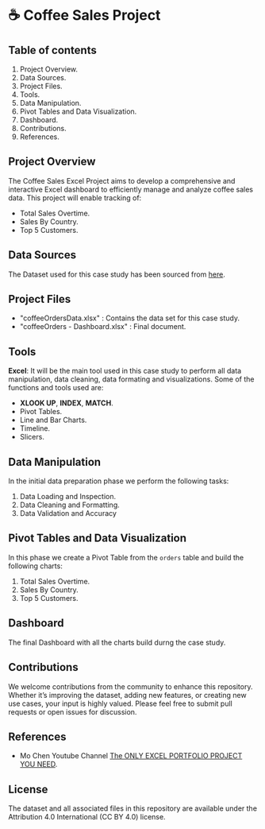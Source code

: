 # ☕️ Coffee Sales Project

## Table of contents
1. Project Overview.
2. Data Sources.
3. Project Files.
4. Tools.
5. Data Manipulation.
6. Pivot Tables and Data Visualization.
7. Dashboard.
8. Contributions.
9. References.

## Project Overview

The Coffee Sales Excel Project aims to develop a comprehensive and interactive Excel dashboard to efficiently manage and analyze coffee sales data. 
This project will enable tracking of:
- Total Sales Overtime.
- Sales By Country.
- Top 5 Customers.

## Data Sources

The Dataset used for this case study has been sourced from [here](https://github.com/mochen862/excel-project-coffee-sales).

## Project Files

- "coffeeOrdersData.xlsx" : Contains the data set for this case study.
- "coffeeOrders - Dashboard.xlsx" : Final document.

## Tools
**Excel**: It will be the main tool used in this case study to perform all data manipulation, data cleaning, data formating and visualizations. 
Some of the functions and tools used are: 

- **XLOOK UP**, **INDEX**, **MATCH**.
- Pivot Tables.
- Line and Bar Charts.
- Timeline.
- Slicers.

## Data Manipulation

In the initial data preparation phase we perform the following tasks:
1. Data Loading and Inspection.
2. Data Cleaning and Formatting.
3. Data Validation and Accuracy

## Pivot Tables and Data Visualization

In this phase we create a Pivot Table from the `orders` table and build the following charts:
1. Total Sales Overtime.
2. Sales By Country.
3. Top 5 Customers.

## Dashboard

The final Dashboard with all the charts build durng the case study.

## Contributions

We welcome contributions from the community to enhance this repository. Whether it’s improving the dataset, adding new features, or creating new use cases, your input is highly valued. Please feel free to submit pull requests or open issues for discussion.

## References

- Mo Chen Youtube Channel [The ONLY EXCEL PORTFOLIO PROJECT YOU NEED](https://www.youtube.com/watch?v=m13o5aqeCbM&list=PLodYDTuHA29aFro3j4-Wsakm0jI8enRiN&index=5).

## License
The dataset and all associated files in this repository are available under the Attribution 4.0 International (CC BY 4.0) license.
